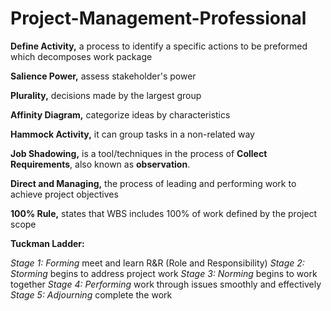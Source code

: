 # Project-Management-Professional

**Define Activity,** a process to identify a specific actions to be preformed which decomposes work package

**Salience Power,** assess stakeholder's power

**Plurality,** decisions made by the largest group

**Affinity Diagram,** categorize ideas by characteristics

**Hammock Activity,** it can group tasks in a non-related way

**Job Shadowing,** is a tool/techniques in the process of **Collect Requirements**, also known as **observation**. 

**Direct and Managing,** the process of leading and performing work to achieve project objectives

**100% Rule,** states that WBS includes 100% of work defined by the project scope

**Tuckman Ladder:**

*Stage 1: Forming*    meet and learn R&R (Role and Responsibility)
*Stage 2: Storming*   begins to address project work
*Stage 3: Norming*    begins to work together
*Stage 4: Performing* work through issues smoothly and effectively
*Stage 5: Adjourning* complete the work
